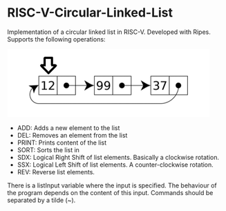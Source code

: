 # RISC-V-Circular-Linked-List
Implementation of a circular linked list in RISC-V. Developed with Ripes.
Supports the following operations:

![circular-list.png](images/circular-linked0list.png "Circular Linked List")

* ADD: Adds a new element to the list
* DEL: Removes an element from the list
* PRINT: Prints content of the list
* SORT: Sorts the list in 
* SDX: Logical Right Shift of list elements. Basically a clockwise rotation.
* SSX: Logical Left Shift of list elements. A counter-clockwise rotation.
* REV: Reverse list elements.

There is a listInput variable where the input is specified. The behaviour of the program depends on the content of this input. Commands should be separated by a tilde (~).